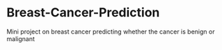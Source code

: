 # Breast-Cancer-Prediction
Mini project on breast cancer predicting whether the cancer is benign or malignant
